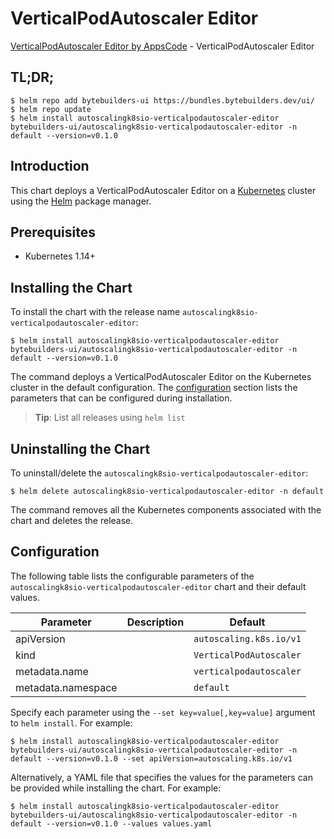 # VerticalPodAutoscaler Editor

[VerticalPodAutoscaler Editor by AppsCode](https://byte.builders) - VerticalPodAutoscaler Editor

## TL;DR;

```console
$ helm repo add bytebuilders-ui https://bundles.bytebuilders.dev/ui/
$ helm repo update
$ helm install autoscalingk8sio-verticalpodautoscaler-editor bytebuilders-ui/autoscalingk8sio-verticalpodautoscaler-editor -n default --version=v0.1.0
```

## Introduction

This chart deploys a VerticalPodAutoscaler Editor on a [Kubernetes](http://kubernetes.io) cluster using the [Helm](https://helm.sh) package manager.

## Prerequisites

- Kubernetes 1.14+

## Installing the Chart

To install the chart with the release name `autoscalingk8sio-verticalpodautoscaler-editor`:

```console
$ helm install autoscalingk8sio-verticalpodautoscaler-editor bytebuilders-ui/autoscalingk8sio-verticalpodautoscaler-editor -n default --version=v0.1.0
```

The command deploys a VerticalPodAutoscaler Editor on the Kubernetes cluster in the default configuration. The [configuration](#configuration) section lists the parameters that can be configured during installation.

> **Tip**: List all releases using `helm list`

## Uninstalling the Chart

To uninstall/delete the `autoscalingk8sio-verticalpodautoscaler-editor`:

```console
$ helm delete autoscalingk8sio-verticalpodautoscaler-editor -n default
```

The command removes all the Kubernetes components associated with the chart and deletes the release.

## Configuration

The following table lists the configurable parameters of the `autoscalingk8sio-verticalpodautoscaler-editor` chart and their default values.

|     Parameter      | Description |         Default         |
|--------------------|-------------|-------------------------|
| apiVersion         |             | `autoscaling.k8s.io/v1` |
| kind               |             | `VerticalPodAutoscaler` |
| metadata.name      |             | `verticalpodautoscaler` |
| metadata.namespace |             | `default`               |


Specify each parameter using the `--set key=value[,key=value]` argument to `helm install`. For example:

```console
$ helm install autoscalingk8sio-verticalpodautoscaler-editor bytebuilders-ui/autoscalingk8sio-verticalpodautoscaler-editor -n default --version=v0.1.0 --set apiVersion=autoscaling.k8s.io/v1
```

Alternatively, a YAML file that specifies the values for the parameters can be provided while
installing the chart. For example:

```console
$ helm install autoscalingk8sio-verticalpodautoscaler-editor bytebuilders-ui/autoscalingk8sio-verticalpodautoscaler-editor -n default --version=v0.1.0 --values values.yaml
```
